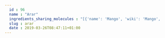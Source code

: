 ```yaml
---
  id : 96
  name : "Arar"
  ingredients_sharing_molecules : "[{'name': 'Mango', 'wiki': 'Mango', 'id': 190, 'category': 'Fruit', 'common_molecules': [16666, 14529, 98497, 7460, 7462, 17100, 61126]}, {'name': 'Spearmint', 'wiki': 'Spearmint', 'id': 266, 'category': 'Herb', 'common_molecules': [16666, 14529, 7460, 61130, 61126, 7462]}, {'name': 'Thyme', 'wiki': 'Thyme', 'id': 269, 'category': 'Herb', 'common_molecules': [16666, 14529, 7460, 7462, 17100, 61262]}, {'name': 'Myrtle', 'wiki': 'Myrtus', 'id': 306, 'category': 'Plant', 'common_molecules': [14529, 7460, 61130, 61126, 17100, 61262]}, {'name': 'Tea', 'wiki': 'Tea', 'id': 310, 'category': 'Plant', 'common_molecules': [16666, 14529, 8892, 7460, 7462, 17100]}]"
  slug : arar
  date : 2019-03-26T08:47:11+01:00
---
```



